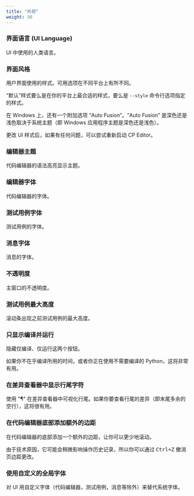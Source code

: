 ```yaml
---
title: "外观"
weight: 30
---
```


### 界面语言 (UI Language)

UI 中使用的人类语言。

### 界面风格

用户界面使用的样式。可用选项在不同平台上有所不同。

“默认”样式要么是在你的平台上最合适的样式，要么是 `--style` 命令行选项指定的样式。

在 Windows 上，还有一个附加选项 “Auto Fusion”。“Auto Fusion” 是深色还是浅色取决于系统主题（即 Windows 应用程序主题是深色还是浅色）。

更改 UI 样式后，如果有任何问题，可以尝试重新启动 CP Editor。

### 编辑器主题

代码编辑器的语法高亮显示主题。

### 编辑器字体

代码编辑器的字体。

### 测试用例字体

测试用例的字体。

### 消息字体

消息的字体。

### 不透明度

主窗口的不透明度。

### 测试用例最大高度

滚动条出现之前测试用例的最大高度。

### 只显示编译并运行

隐藏仅编译、仅运行这两个按钮。

如果你不在乎编译所用的时间，或者你正在使用不需要编译的 Python，这将非常有用。

### 在差异查看器中显示行尾字符

使用 "¶" 在差异查看器中可视化行尾。如果你要查看行尾的差异（即末尾多余的空行），这将很有用。

### 在代码编辑器底部添加额外的边距

在代码编辑器的底部添加一个额外的边距，让你可以更少地滚动。

由于技术原因，它可能会稍微影响操作历史记录，所以你可以通过 <kbd>Ctrl+Z</kbd> 撤消页边距更改。

### 使用自定义的全局字体

对 UI 用自定义字体（代码编辑器，测试用例，消息等除外）来替代系统字体。
